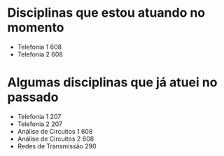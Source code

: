 # Disciplinas que estou atuando no momento

- Telefonia 1 608
- Telefonia 2 608

# Algumas disciplinas que já atuei no passado

- Telefonia 1 207
- Telefonia 2 207
- Análise de Circuitos 1 608
- Análise de Circuitos 2 608
- Redes de Transmissão 290